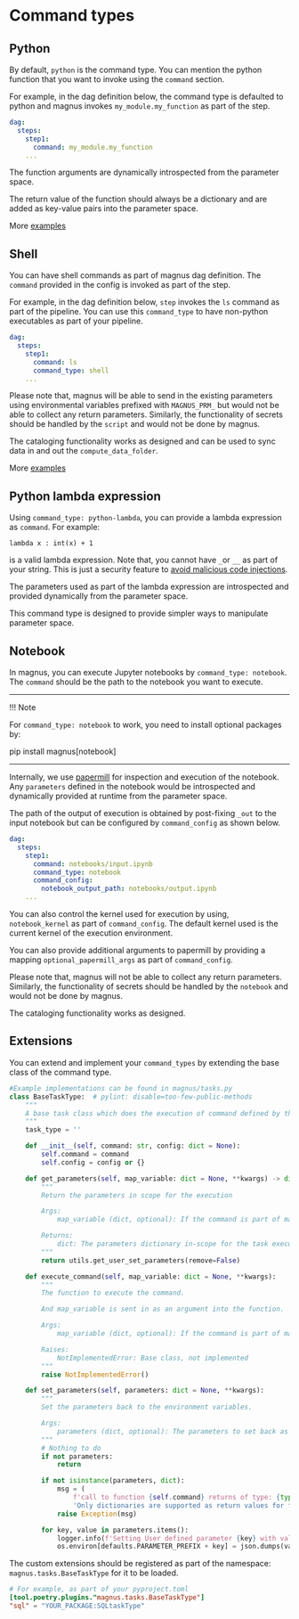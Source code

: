 # Command types

## Python

By default, ```python``` is the command type. You can mention the python function that you want to invoke 
using the ```command``` section.

For example, in the dag definition below, the command type is defaulted to python and magnus invokes 
```my_module.my_function``` as part of the step.

```yaml
dag:
  steps:
    step1:
      command: my_module.my_function
    ...
```
The function arguments are dynamically introspected from the parameter space.

The return value of the function should always be a dictionary and are added as key-value pairs into the parameter
space.

More [examples](../../examples)


## Shell

You can have shell commands as part of magnus dag definition. The ```command``` provided in the config is 
invoked as part of the step. 

For example, in the dag definition below, ```step``` invokes the ```ls``` command as part of the pipeline.
You can use this ```command_type``` to have non-python executables as part of your pipeline.

```yaml
dag:
  steps:
    step1:
      command: ls
      command_type: shell
    ...
```

Please note that, magnus will be able to send in the existing parameters using environmental variables prefixed with
```MAGNUS_PRM_``` but would not be able to collect any return parameters. Similarly, the functionality of 
secrets should be handled by the ```script``` and would not be done by magnus.

The cataloging functionality works as designed and can be used to sync data in and out the ```compute_data_folder```.

More [examples](../../examples)

## Python lambda expression

Using ```command_type: python-lambda```, you can provide a lambda expression as ```command```. For example:

```
lambda x : int(x) + 1
```

is a valid lambda expression. Note that, you cannot have ```_```or ```__``` as part of your string. This is just a
security feature to 
[avoid malicious code injections](https://nedbatchelder.com/blog/201206/eval_really_is_dangerous.html).

The parameters used as part of the lambda expression are introspected and provided dynamically from the parameter space.

This command type is designed to provide simpler ways to manipulate parameter space.

## Notebook

In magnus, you can execute Jupyter notebooks by ```command_type: notebook```. The ```command``` should be the path
to the notebook you want to execute. 

---
!!! Note

   For ```command_type: notebook``` to work, you need to install optional packages by:

   pip install magnus[notebook]

---

Internally, we use [papermill](https://papermill.readthedocs.io/en/latest/index.html) for inspection and execution
of the notebook. Any ```parameters``` defined in the notebook would be introspected and dynamically provided at runtime
from the parameter space.

The path of the output of execution is obtained by post-fixing ```_out``` to the input notebook but can be configured
by ```command_config``` as shown below.

```yaml
dag:
  steps:
    step1:
      command: notebooks/input.ipynb
      command_type: notebook
      command_config:
        notebook_output_path: notebooks/output.ipynb
    ...
```

You can also control the kernel used for execution by using, ```notebook_kernel```  as part of ```command_config```.
The default kernel used is the current kernel of the execution environment.

You can also provide additional arguments to papermill by providing a mapping ```optional_papermill_args``` as part of
```command_config```.


Please note that, magnus will not be able to collect any return parameters. Similarly, the functionality of 
secrets should be handled by the ```notebook``` and would not be done by magnus.

The cataloging functionality works as designed.

## Extensions

You can extend and implement your ```command_types``` by extending the base class of the command type.

```python
#Example implementations can be found in magnus/tasks.py
class BaseTaskType:  # pylint: disable=too-few-public-methods
    """
    A base task class which does the execution of command defined by the user
    """
    task_type = ''

    def __init__(self, command: str, config: dict = None):
        self.command = command
        self.config = config or {}

    def get_parameters(self, map_variable: dict = None, **kwargs) -> dict:
        """
        Return the parameters in scope for the execution

        Args:
            map_variable (dict, optional): If the command is part of map node, the value of map. Defaults to None.

        Returns:
            dict: The parameters dictionary in-scope for the task execution
        """
        return utils.get_user_set_parameters(remove=False)

    def execute_command(self, map_variable: dict = None, **kwargs):
        """
        The function to execute the command.

        And map_variable is sent in as an argument into the function.

        Args:
            map_variable (dict, optional): If the command is part of map node, the value of map. Defaults to None.

        Raises:
            NotImplementedError: Base class, not implemented
        """
        raise NotImplementedError()

    def set_parameters(self, parameters: dict = None, **kwargs):
        """
        Set the parameters back to the environment variables.

        Args:
            parameters (dict, optional): The parameters to set back as env variables. Defaults to None.
        """
        # Nothing to do
        if not parameters:
            return

        if not isinstance(parameters, dict):
            msg = (
                f'call to function {self.command} returns of type: {type(parameters)}. '
                'Only dictionaries are supported as return values for functions as part part of magnus pipeline.')
            raise Exception(msg)

        for key, value in parameters.items():
            logger.info(f'Setting User defined parameter {key} with value: {value}')
            os.environ[defaults.PARAMETER_PREFIX + key] = json.dumps(value)
```

The custom extensions should be registered as part of the namespace: ```magnus.tasks.BaseTaskType``` for it to be
loaded.

```toml
# For example, as part of your pyproject.toml
[tool.poetry.plugins."magnus.tasks.BaseTaskType"]
"sql" = "YOUR_PACKAGE:SQLtaskType"

```


